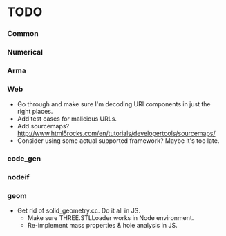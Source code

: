 # TODO

### Common

### Numerical

### Arma

### Web

 * Go through and make sure I'm decoding URI components in just the right places.
 * Add test cases for malicious URLs.
 * Add sourcemaps?   http://www.html5rocks.com/en/tutorials/developertools/sourcemaps/
 * Consider using some actual supported framework? Maybe it's too late.


### code_gen

### nodeif

### geom

 * Get rid of solid_geometry.cc. Do it all in JS.
   - Make sure THREE.STLLoader works in Node environment.
   - Re-implement mass properties & hole analysis in JS.
